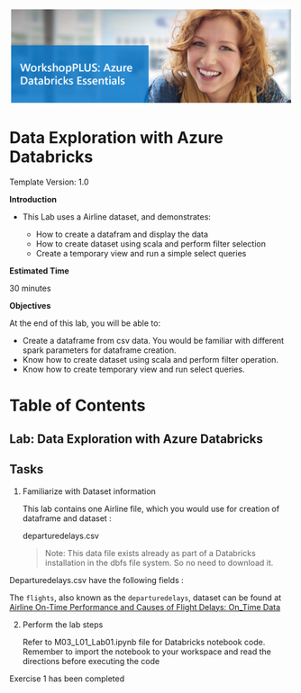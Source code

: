 ![](Media/image0099.png)

# Data Exploration with Azure Databricks

Template Version: 1.0

**Introduction**

  - This Lab uses a Airline dataset, and demonstrates:
    
      - How to create a datafram and display the data
      - How to create dataset using scala and perform filter selection
      - Create a temporary view and run a simple select queries
    


**Estimated Time**

30 minutes

**Objectives**

At the end of this lab, you will be able to:

  - Create a dataframe from csv data. You would be familiar with different spark parameters for dataframe creation.
  - Know how to create dataset using scala and perform filter operation.
  - Know how to create temporary view and run select queries.


# Table of Contents

## Lab: Data Exploration with Azure Databricks

## Tasks

1.  Familiarize with Dataset information
    
    This lab contains one Airline file, which you would use for creation of dataframe and dataset :
    
    departuredelays.csv
    
    > Note: This data file exists already as part of a Databricks installation in the dbfs file system. So no need to download it.
    

Departuredelays.csv have the following fields :

The `flights`, also known as the `departuredelays`, dataset can be found at [Airline On-Time Performance and Causes of Flight Delays: On_Time Data](https://catalog.data.gov/dataset/airline-on-time-performance-and-causes-of-flight-delays-on-time-data)



2.  Perform the lab steps
    
    Refer to M03\_L01\_Lab01.ipynb file for Databricks notebook code. Remember to import the notebook to your workspace and read the directions before executing the code

Exercise 1 has been completed